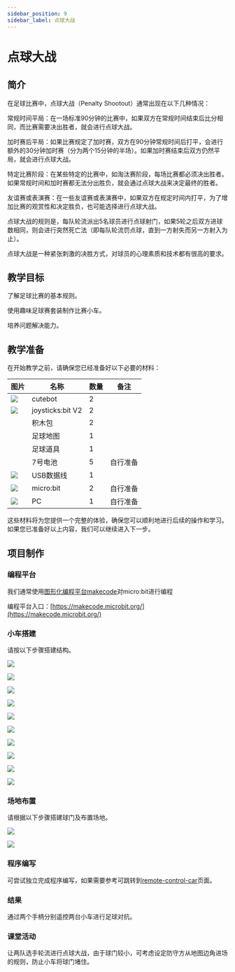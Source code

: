```yaml
---
sidebar_position: 9
sidebar_label: 点球大战
---
```


# 点球大战

## 简介

在足球比赛中，点球大战（Penalty Shootout）通常出现在以下几种情况：

常规时间平局：在一场标准90分钟的比赛中，如果双方在常规时间结束后比分相同，而比赛需要决出胜者，就会进行点球大战。

加时赛后平局：如果比赛规定了加时赛，双方在90分钟常规时间后打平，会进行额外的30分钟加时赛（分为两个15分钟的半场）。如果加时赛结束后双方仍然平局，就会进行点球大战。

特定比赛阶段：在某些特定的比赛中，如淘汰赛阶段，每场比赛都必须决出胜者。如果常规时间和加时赛都无法分出胜负，就会通过点球大战来决定最终的胜者。

友谊赛或表演赛：在一些友谊赛或表演赛中，如果双方在规定时间内打平，为了增加比赛的观赏性和决定胜负，也可能选择进行点球大战。

点球大战的规则是，每队轮流派出5名球员进行点球射门，如果5轮之后双方进球数相同，则会进行突然死亡法（即每队轮流罚点球，直到一方射失而另一方射入为止）。

点球大战是一种紧张刺激的决胜方式，对球员的心理素质和技术都有很高的要求。

## 教学目标

了解足球比赛的基本规则。

使用趣味足球赛套装制作比赛小车。

培养问题解决能力。

## 教学准备

在开始教学之前，请确保您已经准备好以下必要的材料：

| **图片** | **名称** | **数量** | **备注** |
| --- | --- | --- | --- |
| ![](https://wiki-media-ef.oss-cn-hongkong.aliyuncs.com/docs/microbit/microbit-smart-car/microbit-smart-cutebot/images/cutebot_01_01.jpg) | cutebot | 2 |  |
| ![](https://wiki-media-ef.oss-cn-hongkong.aliyuncs.com/docs/microbit/expansion-board/images/joystick_v2_01.png) | joysticks:bit V2 | 2 |  |
|  | 积木包 | 2 |  |
|  | 足球地图 | 1 |  |
|  | 足球道具 | 1 |  |
|  | 7号电池 | 5 | 自行准备 |
| ![](https://wiki-media-ef.oss-cn-hongkong.aliyuncs.com/docs/microbit/interesting-case/cutebot-fun-football-game-kit/cases-libraries/images/USB-data-cable.png) | USB数据线 | 1 |   |
| ![](https://wiki-media-ef.oss-cn-hongkong.aliyuncs.com/docs/microbit/interesting-case/cutebot-fun-football-game-kit/cases-libraries/images/microbit.png) | micro:bit | 2 | 自行准备 |
| ![](https://wiki-media-ef.oss-cn-hongkong.aliyuncs.com/docs/microbit/interesting-case/cutebot-fun-football-game-kit/cases-libraries/images/pc.png) | PC | 1 | 自行准备 |

这些材料将为您提供一个完整的体验，确保您可以顺利地进行后续的操作和学习。如果您已准备好以上内容，我们可以继续进入下一步。


## 项目制作

### 编程平台

我们通常使用[图形化编程平台makecode](https://makecode.microbit.org/)对micro:bit进行编程

编程平台入口：[https://makecode.microbit.org/](https://makecode.microbit.org/)

### 小车搭建

请按以下步骤搭建结构。

![](https://wiki-media-ef.oss-cn-hongkong.aliyuncs.com/docs/microbit/interesting-case/cutebot-fun-football-game-kit/cases-libraries/images/football-game-step-01.png)

![](https://wiki-media-ef.oss-cn-hongkong.aliyuncs.com/docs/microbit/interesting-case/cutebot-fun-football-game-kit/cases-libraries/images/football-game-step-02.png)

![](https://wiki-media-ef.oss-cn-hongkong.aliyuncs.com/docs/microbit/interesting-case/cutebot-fun-football-game-kit/cases-libraries/images/football-game-step-03.png)

![](https://wiki-media-ef.oss-cn-hongkong.aliyuncs.com/docs/microbit/interesting-case/cutebot-fun-football-game-kit/cases-libraries/images/football-game-step-04.png)

![](https://wiki-media-ef.oss-cn-hongkong.aliyuncs.com/docs/microbit/interesting-case/cutebot-fun-football-game-kit/cases-libraries/images/football-game-step-05.png)

![](https://wiki-media-ef.oss-cn-hongkong.aliyuncs.com/docs/microbit/interesting-case/cutebot-fun-football-game-kit/cases-libraries/images/football-game-step-06.png)

![](https://wiki-media-ef.oss-cn-hongkong.aliyuncs.com/docs/microbit/interesting-case/cutebot-fun-football-game-kit/cases-libraries/images/football-game-step-07.png)

![](https://wiki-media-ef.oss-cn-hongkong.aliyuncs.com/docs/microbit/interesting-case/cutebot-fun-football-game-kit/cases-libraries/images/football-game-step-08.png)

![](https://wiki-media-ef.oss-cn-hongkong.aliyuncs.com/docs/microbit/interesting-case/cutebot-fun-football-game-kit/cases-libraries/images/football-game-step-09.png)

![](https://wiki-media-ef.oss-cn-hongkong.aliyuncs.com/docs/microbit/interesting-case/cutebot-fun-football-game-kit/cases-libraries/images/football-game-step-10.png)


### 场地布置

请根据以下步骤搭建球门及布置场地。

![](https://wiki-media-ef.oss-cn-hongkong.aliyuncs.com/docs/microbit/interesting-case/cutebot-fun-football-game-kit/cases-libraries/images/football-game-step-11.png)

![](https://wiki-media-ef.oss-cn-hongkong.aliyuncs.com/docs/microbit/interesting-case/cutebot-fun-football-game-kit/cases-libraries/images/football-game-step-12.png)

### 程序编写

可尝试独立完成程序编写，如果需要参考可跳转到[remote-control-car]()页面。

### 结果

通过两个手柄分别遥控两台小车进行足球对抗。

### 课堂活动

让两队选手轮流进行点球大战，由于球门较小，可考虑设定防守方从地图边角进场的规则，防止小车将球门堵住。
